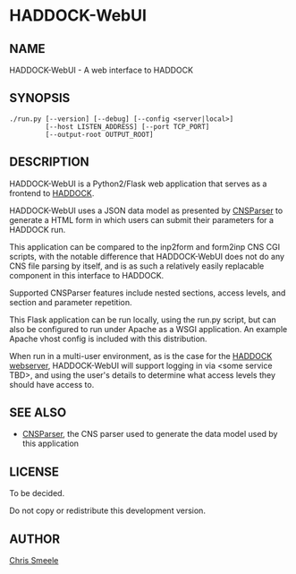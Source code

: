 HADDOCK-WebUI
=============

NAME
----

HADDOCK-WebUI - A web interface to HADDOCK

SYNOPSIS
--------

    ./run.py [--version] [--debug] [--config <server|local>]
             [--host LISTEN_ADDRESS] [--port TCP_PORT]
             [--output-root OUTPUT_ROOT]

DESCRIPTION
-----------

HADDOCK-WebUI is a Python2/Flask web application that serves as a
frontend to [HADDOCK](http://www.nmr.chem.uu.nl/haddock/).

HADDOCK-WebUI uses a JSON data model as presented by
[CNSParser](https://github.com/cjsmeele/CNSParser) to generate a HTML
form in which users can submit their parameters for a HADDOCK run.

This application can be compared to the inp2form and form2inp CNS CGI
scripts, with the notable difference that HADDOCK-WebUI does not do any
CNS file parsing by itself, and is as such a relatively easily
replacable component in this interface to HADDOCK.

Supported CNSParser features include nested sections, access levels, and
section and parameter repetition.

This Flask application can be run locally, using the run.py script, but
can also be configured to run under Apache as a WSGI application. An
example Apache vhost config is included with this distribution.

When run in a multi-user environment, as is the case for the [HADDOCK
webserver](http://haddock.science.uu.nl/services/HADDOCK/),
HADDOCK-WebUI will support logging in via &lt;some service TBD&gt;, and
using the user's details to determine what access levels they should
have access to.

SEE ALSO
--------

- [CNSParser](https://github.com/cjsmeele/CNSParser), the CNS parser
  used to generate the data model used by this application

LICENSE
-------

To be decided.

Do not copy or redistribute this development version.

AUTHOR
------

[Chris Smeele](https://github.com/cjsmeele)

